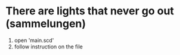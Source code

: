 # There are lights that never go out (sammelungen)

1. open 'main.scd'
2. follow instruction on the file
